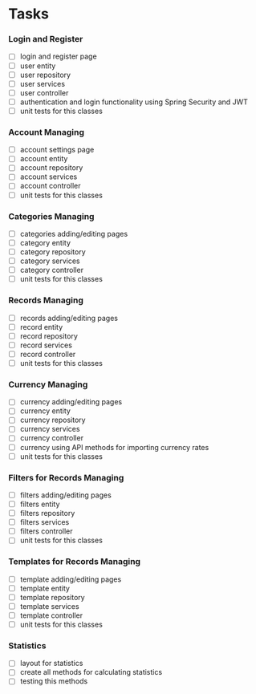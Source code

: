 # Tasks


### Login and Register
- [ ] login and register page
- [ ] user entity
- [ ] user repository
- [ ] user services
- [ ] user controller
- [ ] authentication and login functionality using Spring Security and JWT
- [ ] unit tests for this classes

### Account Managing

- [ ] account settings page
- [ ] account entity
- [ ] account repository
- [ ] account services
- [ ] account controller
- [ ] unit tests for this classes

### Categories Managing

- [ ] categories adding/editing pages
- [ ] category entity
- [ ] category repository
- [ ] category services
- [ ] category controller
- [ ] unit tests for this classes

### Records Managing

- [ ] records adding/editing pages
- [ ] record entity
- [ ] record repository
- [ ] record services
- [ ] record controller
- [ ] unit tests for this classes

### Currency Managing

- [ ] currency adding/editing pages
- [ ] currency entity
- [ ] currency repository
- [ ] currency services
- [ ] currency controller
- [ ] currency using API methods for importing currency rates
- [ ] unit tests for this classes

### Filters for Records Managing

- [ ] filters adding/editing pages
- [ ] filters entity
- [ ] filters repository
- [ ] filters services
- [ ] filters controller
- [ ] unit tests for this classes

### Templates for Records Managing

- [ ] template adding/editing pages
- [ ] template entity
- [ ] template repository
- [ ] template services
- [ ] template controller
- [ ] unit tests for this classes

### Statistics

- [ ] layout for statistics
- [ ] create all methods for calculating statistics
- [ ] testing this methods